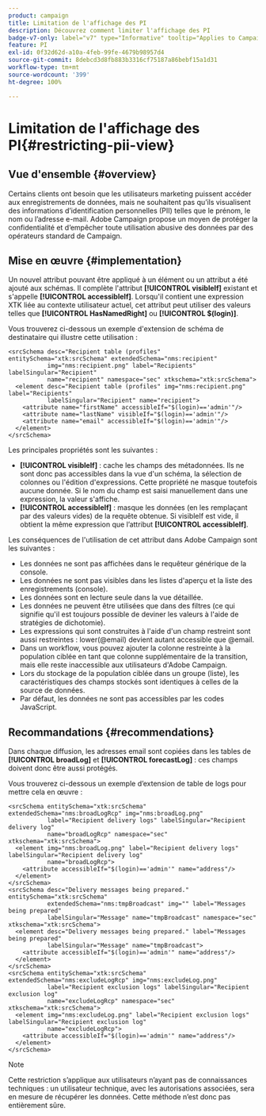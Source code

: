```yaml
---
product: campaign
title: Limitation de l'affichage des PI
description: Découvrez comment limiter l'affichage des PI
badge-v7-only: label="v7" type="Informative" tooltip="Applies to Campaign Classic v7 only"
feature: PI
exl-id: 0f32d62d-a10a-4feb-99fe-4679b98957d4
source-git-commit: 8debcd3d8fb883b3316cf75187a86bebf15a1d31
workflow-type: tm+mt
source-wordcount: '399'
ht-degree: 100%

---
```


# Limitation de l&#39;affichage des PI{#restricting-pii-view}

## Vue d&#39;ensemble {#overview}

Certains clients ont besoin que les utilisateurs marketing puissent accéder aux enregistrements de données, mais ne souhaitent pas qu’ils visualisent des informations d’identification personnelles (PII) telles que le prénom, le nom ou l’adresse e-mail. Adobe Campaign propose un moyen de protéger la confidentialité et d’empêcher toute utilisation abusive des données par des opérateurs standard de Campaign.

## Mise en œuvre {#implementation}

Un nouvel attribut pouvant être appliqué à un élément ou un attribut a été ajouté aux schémas. Il complète l&#39;attribut **[!UICONTROL visibleIf]** existant et s&#39;appelle **[!UICONTROL accessibleIf]**. Lorsqu&#39;il contient une expression XTK liée au contexte utilisateur actuel, cet attribut peut utiliser des valeurs telles que **[!UICONTROL HasNamedRight]** ou **[!UICONTROL $(login)]**.

Vous trouverez ci-dessous un exemple d&#39;extension de schéma de destinataire qui illustre cette utilisation :

```
<srcSchema desc="Recipient table (profiles" entitySchema="xtk:srcSchema" extendedSchema="nms:recipient"
           img="nms:recipient.png" label="Recipients" labelSingular="Recipient"
           name="recipient" namespace="sec" xtkschema="xtk:srcSchema">
  <element desc="Recipient table (profiles" img="nms:recipient.png" label="Recipients"
           labelSingular="Recipient" name="recipient">
    <attribute name="firstName" accessibleIf="$(login)=='admin'"/>
    <attribute name="lastName" visibleIf="$(login)=='admin'"/>
    <attribute name="email" accessibleIf="$(login)=='admin'"/>
  </element>
</srcSchema>
```

Les principales propriétés sont les suivantes :

* **[!UICONTROL visibleIf]** : cache les champs des métadonnées. Ils ne sont donc pas accessibles dans la vue d&#39;un schéma, la sélection de colonnes ou l&#39;édition d&#39;expressions. Cette propriété ne masque toutefois aucune donnée. Si le nom du champ est saisi manuellement dans une expression, la valeur s&#39;affiche.
* **[!UICONTROL accessibleIf]** : masque les données (en les remplaçant par des valeurs vides) de la requête obtenue. Si visibleIf est vide, il obtient la même expression que l’attribut **[!UICONTROL accessibleIf]**.

Les conséquences de l&#39;utilisation de cet attribut dans Adobe Campaign sont les suivantes :

* Les données ne sont pas affichées dans le requêteur générique de la console.
* Les données ne sont pas visibles dans les listes d&#39;aperçu et la liste des enregistrements (console).
* Les données sont en lecture seule dans la vue détaillée.
* Les données ne peuvent être utilisées que dans des filtres (ce qui signifie qu&#39;il est toujours possible de deviner les valeurs à l&#39;aide de stratégies de dichotomie).
* Les expressions qui sont construites à l&#39;aide d&#39;un champ restreint sont aussi restreintes : lower(@email) devient autant accessible que @email.
* Dans un workflow, vous pouvez ajouter la colonne restreinte à la population ciblée en tant que colonne supplémentaire de la transition, mais elle reste inaccessible aux utilisateurs d&#39;Adobe Campaign.
* Lors du stockage de la population ciblée dans un groupe (liste), les caractéristiques des champs stockés sont identiques à celles de la source de données.
* Par défaut, les données ne sont pas accessibles par les codes JavaScript.

## Recommandations {#recommendations}

Dans chaque diffusion, les adresses email sont copiées dans les tables de **[!UICONTROL broadLog]** et **[!UICONTROL forecastLog]** : ces champs doivent donc être aussi protégés.

Vous trouverez ci-dessous un exemple d’extension de table de logs pour mettre cela en œuvre :

```
<srcSchema entitySchema="xtk:srcSchema" extendedSchema="nms:broadLogRcp" img="nms:broadLog.png"
           label="Recipient delivery logs" labelSingular="Recipient delivery log"
           name="broadLogRcp" namespace="sec" xtkschema="xtk:srcSchema">
  <element img="nms:broadLog.png" label="Recipient delivery logs" labelSingular="Recipient delivery log"
           name="broadLogRcp">
    <attribute accessibleIf="$(login)=='admin'" name="address"/>
  </element>
</srcSchema>
<srcSchema desc="Delivery messages being prepared." entitySchema="xtk:srcSchema"
           extendedSchema="nms:tmpBroadcast" img="" label="Messages being prepared"
           labelSingular="Message" name="tmpBroadcast" namespace="sec" xtkschema="xtk:srcSchema">
  <element desc="Delivery messages being prepared." label="Messages being prepared"
           labelSingular="Message" name="tmpBroadcast">
    <attribute accessibleIf="$(login)=='admin'" name="address"/>
  </element>
</srcSchema>
<srcSchema entitySchema="xtk:srcSchema" extendedSchema="nms:excludeLogRcp" img="nms:excludeLog.png"
           label="Recipient exclusion logs" labelSingular="Recipient exclusion log"
           name="excludeLogRcp" namespace="sec" xtkschema="xtk:srcSchema">
  <element img="nms:excludeLog.png" label="Recipient exclusion logs" labelSingular="Recipient exclusion log"
           name="excludeLogRcp">
    <attribute accessibleIf="$(login)=='admin'" name="address"/>
  </element>
</srcSchema>
```

>[!NOTE]
>
>Cette restriction s’applique aux utilisateurs n’ayant pas de connaissances techniques : un utilisateur technique, avec les autorisations associées, sera en mesure de récupérer les données. Cette méthode n’est donc pas entièrement sûre.
